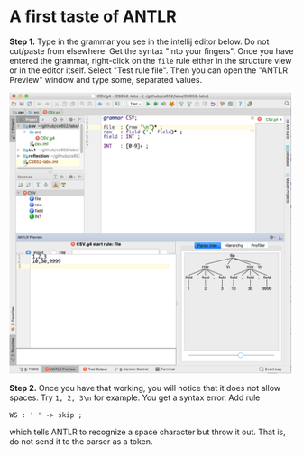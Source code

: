 # A first taste of ANTLR

**Step 1.** Type in the grammar you see in the intellij editor below. Do not cut/paste from elsewhere. Get the syntax "into your fingers". Once you have entered the grammar,  right-click on the `file` rule either in the structure view or in the editor itself. Select "Test rule file". Then you can open the "ANTLR Preview" window and type some, separated values.

<img src=images/csv.png width=500>

**Step 2.** Once you have that working, you will notice that it does not allow spaces. Try `1, 2, 3\n` for example. You get a syntax error.  Add rule

```
WS : ' ' -> skip ;
```

which tells ANTLR to recognize a space character but throw it out. That is, do not send it to the parser as a token.



